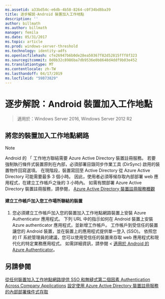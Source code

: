 ```yaml
---
ms.assetid: a33bd54c-e6db-4b58-8264-c0f34bd8ba39
title: 逐步解說-Android 裝置加入工作地點
description: ''
author: billmath
ms.author: billmath
manager: femila
ms.date: 05/31/2017
ms.topic: article
ms.prod: windows-server-threshold
ms.technology: identity-adfs
ms.openlocfilehash: cfe26947b6b0de28ea50367f82d52815fff8f323
ms.sourcegitcommit: 0d0b32c8986ba7db9536e0b8648d4ddf9b03e452
ms.translationtype: MT
ms.contentlocale: zh-TW
ms.lasthandoff: 04/17/2019
ms.locfileid: "59873829"
---
```

# <a name="walkthrough-workplace-join-to-an-android-device"></a>逐步解說：Android 裝置加入工作地點

>適用於：Windows Server 2016, Windows Server 2012 R2


## <a name="join-your-device-with-workplace-join"></a>將您的裝置加入工作地點網路

> [!NOTE]
> Android 的 「 工作地方聯結需要 Azure Active Directory 裝置註冊服務。 若要強制執行條件式裝置原則在內部，必須部署目錄同步作業工具 (DirSync) 啟用的裝置物件回寫選項。 在現階段，裝置寫回至 Active Directory 從 Azure Active Directory 可能需要最多 3 個小時。 因此，使用者必須等候存取內部部署 web 應用程式，在建立工作帳戶之後的 3 小時內。 如需有關部署 Azure Active Directory 裝置註冊服務，請參閱， [Azure Active Directory 裝置註冊服務概觀](https://msdn.microsoft.com/library/azure/dn788908.aspx)

#### <a name="create-a-work-account-that-joins-your-device-with-workplace-join"></a>建立工作帳戶加入您工作場所聯結的裝置

1.  您必須建立工作帳戶加入您的裝置加入工作地點網路裝置上安裝 Azure Authenticator 應用程式。 下列 URL 中的指示如何在 Android 裝置上安裝 Azure authenticator 應用程式，並新增工作帳戶。 工作帳戶到受信任的裝置讓您的 Android 裝置，並在裝置上的應用程式提供單一登入 (SSO)。 依照您的 IT 系統管理員的建議，您可以使用受信任的裝置來存取 web 應用程式和現代化的特定業務應用程式。 如需詳細資訊，請參閱 <<c0> [ 適用於 Android 的 Azure Authenticator](https://docs.microsoft.com/azure/multi-factor-authentication/end-user/microsoft-authenticator-app-how-to)。

## <a name="see-also"></a>另請參閱
[從任何裝置加入工作地點網路提供 SSO 和無縫式第二個因素 Authentication Across Company Applications](Join-to-Workplace-from-Any-Device-for-SSO-and-Seamless-Second-Factor-Authentication-Across-Company-Applications.md)
[設定使用 Azure Active Directory 裝置註冊服務的內部部署條件式存取](https://docs.microsoft.com/azure/active-directory/active-directory-device-registration-on-premises-setup)


